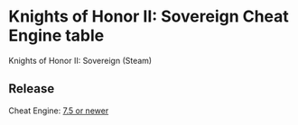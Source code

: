 # Knights of Honor II: Sovereign Cheat Engine table  
Knights of Honor II: Sovereign (Steam)  
 
## Release
Cheat Engine: [7.5 or newer](https://github.com/cheat-engine/cheat-engine/releases)  

